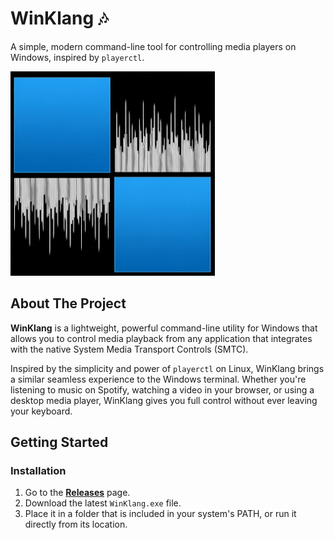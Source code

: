 # WinKlang 🎶

A simple, modern command-line tool for controlling media players on Windows, inspired by `playerctl`.

![logo](logo.png)

## About The Project

**WinKlang** is a lightweight, powerful command-line utility for Windows that allows you to control media playback from any application that integrates with the native System Media Transport Controls (SMTC).

Inspired by the simplicity and power of `playerctl` on Linux, WinKlang brings a similar seamless experience to the Windows terminal. Whether you're listening to music on Spotify, watching a video in your browser, or using a desktop media player, WinKlang gives you full control without ever leaving your keyboard.

<!-- ## Key Features

* **Universal Control:** Manage playback (play, pause, next, previous) for all SMTC-compliant applications.
* **Get Metadata:** Instantly retrieve the current track's title, artist, and album.
* **Artwork Support:** Download the album art for the currently playing song.
* **Timeline Info:** Get the current playback position and total duration of the track.
* **Lightweight & Fast:** Built with C# and .NET for a snappy terminal experience. -->

## Getting Started

### Installation

1.  Go to the [**Releases**](https://github.com/YOUR-USERNAME/WinKlang/releases) page.
2.  Download the latest `WinKlang.exe` file.
3.  Place it in a folder that is included in your system's PATH, or run it directly from its location.

<!-- ### Usage

Here are some examples of how to use WinKlang:

```sh
# Get the status of the current track
WinKlang status

# Toggle play/pause
WinKlang play-pause

# Skip to the next track
WinKlang next

# Go to the previous track
WinKlang previous

# Save the current album art to artwork.jpg
WinKlang artwork -->
